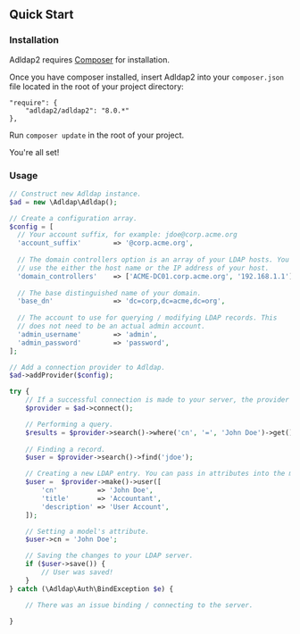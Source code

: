 ## Quick Start

### Installation

Adldap2 requires [Composer](https://getcomposer.org/) for installation.

Once you have composer installed, insert Adldap2 into your `composer.json` file located in the root of your project directory:

```
"require": {
    "adldap2/adldap2": "8.0.*"
},
```

Run `composer update` in the root of your project.

You're all set!

### Usage

```php
// Construct new Adldap instance.
$ad = new \Adldap\Adldap();

// Create a configuration array.
$config = [
  // Your account suffix, for example: jdoe@corp.acme.org
  'account_suffix'        => '@corp.acme.org',
  
  // The domain controllers option is an array of your LDAP hosts. You can
  // use the either the host name or the IP address of your host.
  'domain_controllers'    => ['ACME-DC01.corp.acme.org', '192.168.1.1'],
  
  // The base distinguished name of your domain.
  'base_dn'               => 'dc=corp,dc=acme,dc=org',
  
  // The account to use for querying / modifying LDAP records. This
  // does not need to be an actual admin account.
  'admin_username'        => 'admin',
  'admin_password'        => 'password',
];

// Add a connection provider to Adldap.
$ad->addProvider($config);

try {
    // If a successful connection is made to your server, the provider will be returned.
    $provider = $ad->connect();

    // Performing a query.
    $results = $provider->search()->where('cn', '=', 'John Doe')->get();
    
    // Finding a record.
    $user = $provider->search()->find('jdoe');

    // Creating a new LDAP entry. You can pass in attributes into the make methods.
    $user =  $provider->make()->user([
        'cn'          => 'John Doe',
        'title'       => 'Accountant',
        'description' => 'User Account',
    ]);

    // Setting a model's attribute.
    $user->cn = 'John Doe';

    // Saving the changes to your LDAP server.
    if ($user->save()) {
        // User was saved!
    }
} catch (\Adldap\Auth\BindException $e) {

    // There was an issue binding / connecting to the server.

}
```
